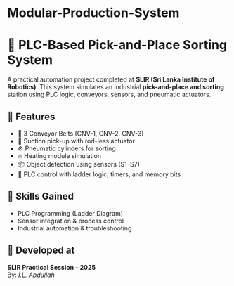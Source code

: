 # Modular-Production-System
# 🤖 PLC-Based Pick-and-Place Sorting System

A practical automation project completed at **SLIR (Sri Lanka Institute of Robotics)**. This system simulates an industrial **pick-and-place and sorting** station using PLC logic, conveyors, sensors, and pneumatic actuators.

## 🔧 Features

- 🚚 3 Conveyor Belts (CNV-1, CNV-2, CNV-3)
- 🧲 Suction pick-up with rod-less actuator
- ⚙️ Pneumatic cylinders for sorting
- 🔥 Heating module simulation
- 📦 Object detection using sensors (S1–S7)
- 🧠 PLC control with ladder logic, timers, and memory bits

## 🧠 Skills Gained

- PLC Programming (Ladder Diagram)
- Sensor integration & process control
- Industrial automation & troubleshooting

## 📍 Developed at

**SLIR Practical Session – 2025**  
By: *I.L. Abdullah*  

